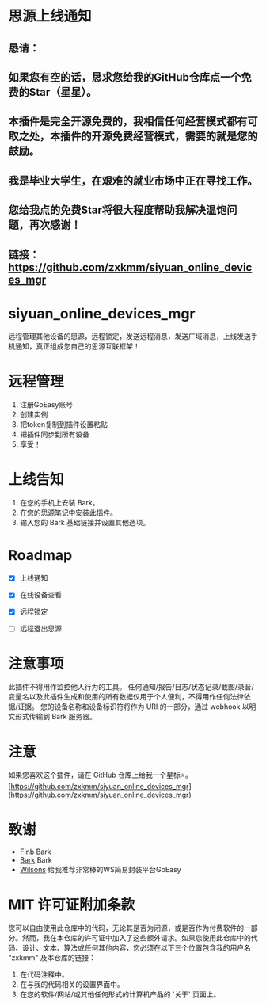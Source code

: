 # 思源上线通知
## 恳请：
## 如果您有空的话，恳求您给我的GitHub仓库点一个**免费**的Star（星星）。
## 本插件是完全开源免费的，我相信任何经营模式都有可取之处，本插件的开源免费经营模式，需要的就是您的鼓励。
## 我是毕业大学生，在艰难的就业市场中正在寻找工作。
## 您给我点的免费Star将很大程度帮助我解决温饱问题，再次感谢！
## 链接：https://github.com/zxkmm/siyuan_online_devices_mgr

##
# siyuan_online_devices_mgr
远程管理其他设备的思源，远程锁定，发送远程消息，发送广域消息，上线发送手机通知，真正组成您自己的思源互联框架！

# 远程管理
1. 注册GoEasy账号
2. 创建实例
3. 把token复制到插件设置粘贴
4. 把插件同步到所有设备
5. 享受！

# 上线告知
1. 在您的手机上安装 Bark。
2. 在您的思源笔记中安装此插件。
3. 输入您的 Bark 基础链接并设置其他选项。

# Roadmap
* [x] 上线通知
* [x] 在线设备查看
* [x] 远程锁定
* [ ] 远程退出思源


# 注意事项
此插件不得用作监控他人行为的工具。
任何通知/报告/日志/状态记录/截图/录音/变量名以及此插件生成和使用的所有数据仅用于个人便利，不得用作任何法律依据/证据。
您的设备名称和设备标识符将作为 URI 的一部分，通过 webhook 以明文形式传输到 Bark 服务器。

# 注意
如果您喜欢这个插件，请在 GitHub 仓库上给我一个星标⭐。[https://github.com/zxkmm/siyuan_online_devices_mgr](https://github.com/zxkmm/siyuan_online_devices_mgr)


# 致谢
- [Finb](https://github.com/Finb) Bark
- [Bark](https://github.com/Finb/Bark) Bark
- [Wilsons](https://ld246.com/member/wilsons) 给我推荐非常棒的WS简易封装平台GoEasy


# MIT 许可证附加条款

您可以自由使用此仓库中的代码，无论其是否为闭源，或是否作为付费软件的一部分。然而，我在本仓库的许可证中加入了这些额外请求。如果您使用此仓库中的代码、设计、文本、算法或任何其他内容，您必须在以下三个位置包含我的用户名 "zxkmm" 及本仓库的链接：

1. 在代码注释中。
2. 在与我的代码相关的设置界面中。
3. 在您的软件/网站/或其他任何形式的计算机产品的 '关于' 页面上。
